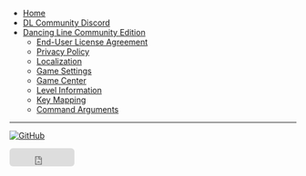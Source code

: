 * [Home](/en/home)
* [DL Community Discord](/en/dl-community-discord/about.md)
* [Dancing Line Community Edition](/en/dlce)
  * [End-User License Agreement](/en/dlce/eula.md)
  * [Privacy Policy](/en/dlce/privacy.md)
  * [Localization](/en/dlce/localization.md)
  * [Game Settings](/en/dlce/game-settings.md)
  * [Game Center](/en/dlce/game-center.md)
  * [Level Information](/en/dlce/level_information.md)
  * [Key Mapping](/en/dlce/key_mapping.md)
  * [Command Arguments](/en/dlce/commands.md)
--------------

[![GitHub](https://img.shields.io/badge/dynamic/json?url=https%3A%2F%2Fapi.swo.moe%2Fstats%2Fgithub%2FAaron8052&query=count&color=181717&label=GitHub&labelColor=282c34&logo=github&suffix=+follows&cacheSeconds=3600)](https://github.com/Aaron8052)
<iframe src="https://github.com/sponsors/Aaron8052/button" title="Sponsor Aaron8052" height="32" width="114" style="border: 0; border-radius: 6px;"></iframe>